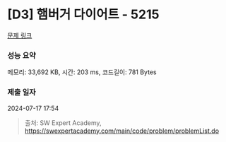 # [D3] 햄버거 다이어트 - 5215 

[문제 링크](https://swexpertacademy.com/main/code/problem/problemDetail.do?contestProbId=AWT-lPB6dHUDFAVT) 

### 성능 요약

메모리: 33,692 KB, 시간: 203 ms, 코드길이: 781 Bytes

### 제출 일자

2024-07-17 17:54



> 출처: SW Expert Academy, https://swexpertacademy.com/main/code/problem/problemList.do